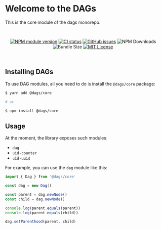 # Welcome to the DAGs

This is the core module of the dags monorepo.

<br>
  <p align="center">
    <a href="https://www.npmjs.com/package/@dags/core"><img alt="NPM module version" src="https://img.shields.io/npm/v/@dags/core"></a>  
    <a href="https://github.com/AlexanderLapygin/dags/actions?query=workflow%3Aci"><img alt="CI status" src="https://github.com/alexanderlapygin/dags/workflows/CI/badge.svg"></a>
    <a href="https://github.com/AlexanderLapygin/dags/issues"><img alt="GitHub issues" src="https://img.shields.io/github/issues/AlexanderLapygin/dags"></a>  
    <img alt="NPM Downloads" src="https://img.shields.io/npm/dm/@dags/core.svg?style=flat"/>
    <img alt="Bundle Size" src="https://badgen.net/bundlephobia/minzip/@dags/core"/>
    <a href="https://github.com/AlexanderLapygin/dags/blob/master/LICENSE"><img alt="MIT License" src="https://img.shields.io/github/license/AlexanderLapygin/dags"></a>
  </p>
<br />

## Installing DAGs

To use DAG modules, all you need to do is install the `@dags/core` package:

```sh
$ yarn add @dags/core

# or

$ npm install @dags/core
```

## Usage

At the moment, the library exposes such modules:

- `dag`
- `uid-counter`
- `uid-uuid`

For example, you can use the `dag` module like this:

```ts
import { Dag } from '@dags/core'

const dag = new Dag()

const parent = dag.newNode()
const child = dag.newNode()

console.log(parent.equals(parent))
console.log(parent.equals(child))

dag.setParenthood(parent, child)
```
